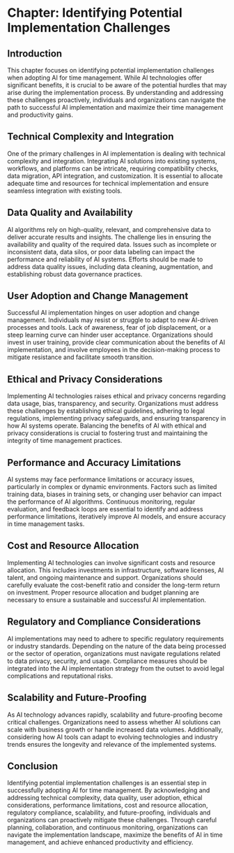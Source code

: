 Chapter: Identifying Potential Implementation Challenges
========================================================

Introduction
------------

This chapter focuses on identifying potential implementation challenges when adopting AI for time management. While AI technologies offer significant benefits, it is crucial to be aware of the potential hurdles that may arise during the implementation process. By understanding and addressing these challenges proactively, individuals and organizations can navigate the path to successful AI implementation and maximize their time management and productivity gains.

Technical Complexity and Integration
------------------------------------

One of the primary challenges in AI implementation is dealing with technical complexity and integration. Integrating AI solutions into existing systems, workflows, and platforms can be intricate, requiring compatibility checks, data migration, API integration, and customization. It is essential to allocate adequate time and resources for technical implementation and ensure seamless integration with existing tools.

Data Quality and Availability
-----------------------------

AI algorithms rely on high-quality, relevant, and comprehensive data to deliver accurate results and insights. The challenge lies in ensuring the availability and quality of the required data. Issues such as incomplete or inconsistent data, data silos, or poor data labeling can impact the performance and reliability of AI systems. Efforts should be made to address data quality issues, including data cleaning, augmentation, and establishing robust data governance practices.

User Adoption and Change Management
-----------------------------------

Successful AI implementation hinges on user adoption and change management. Individuals may resist or struggle to adapt to new AI-driven processes and tools. Lack of awareness, fear of job displacement, or a steep learning curve can hinder user acceptance. Organizations should invest in user training, provide clear communication about the benefits of AI implementation, and involve employees in the decision-making process to mitigate resistance and facilitate smooth transition.

Ethical and Privacy Considerations
----------------------------------

Implementing AI technologies raises ethical and privacy concerns regarding data usage, bias, transparency, and security. Organizations must address these challenges by establishing ethical guidelines, adhering to legal regulations, implementing privacy safeguards, and ensuring transparency in how AI systems operate. Balancing the benefits of AI with ethical and privacy considerations is crucial to fostering trust and maintaining the integrity of time management practices.

Performance and Accuracy Limitations
------------------------------------

AI systems may face performance limitations or accuracy issues, particularly in complex or dynamic environments. Factors such as limited training data, biases in training sets, or changing user behavior can impact the performance of AI algorithms. Continuous monitoring, regular evaluation, and feedback loops are essential to identify and address performance limitations, iteratively improve AI models, and ensure accuracy in time management tasks.

Cost and Resource Allocation
----------------------------

Implementing AI technologies can involve significant costs and resource allocation. This includes investments in infrastructure, software licenses, AI talent, and ongoing maintenance and support. Organizations should carefully evaluate the cost-benefit ratio and consider the long-term return on investment. Proper resource allocation and budget planning are necessary to ensure a sustainable and successful AI implementation.

Regulatory and Compliance Considerations
----------------------------------------

AI implementations may need to adhere to specific regulatory requirements or industry standards. Depending on the nature of the data being processed or the sector of operation, organizations must navigate regulations related to data privacy, security, and usage. Compliance measures should be integrated into the AI implementation strategy from the outset to avoid legal complications and reputational risks.

Scalability and Future-Proofing
-------------------------------

As AI technology advances rapidly, scalability and future-proofing become critical challenges. Organizations need to assess whether AI solutions can scale with business growth or handle increased data volumes. Additionally, considering how AI tools can adapt to evolving technologies and industry trends ensures the longevity and relevance of the implemented systems.

Conclusion
----------

Identifying potential implementation challenges is an essential step in successfully adopting AI for time management. By acknowledging and addressing technical complexity, data quality, user adoption, ethical considerations, performance limitations, cost and resource allocation, regulatory compliance, scalability, and future-proofing, individuals and organizations can proactively mitigate these challenges. Through careful planning, collaboration, and continuous monitoring, organizations can navigate the implementation landscape, maximize the benefits of AI in time management, and achieve enhanced productivity and efficiency.
